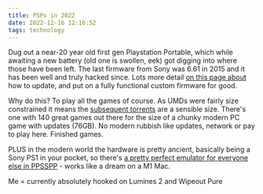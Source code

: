 ```yaml
---
title: PSPs in 2022
date: 2022-12-16 12:16:52
tags: technology
---
```

Dug out a near-20 year old first gen Playstation Portable, which while awaiting a new battery (old one is swollen, eek) got digging into where those have been left. The last firmware from Sony was 6.61 in 2015 and it has been well and truly hacked since. Lots more detail [on this page about](https://digiex.net/threads/psp-6-61-custom-firmware-install-on-any-psp-psp-psp-slim-psp-3000-psp-go-e1000.12915/) how to update, and put on a fully functional custom firmware for good.

Why do this? To play all the games of course. As UMDs were fairly size constrained it means the [subsequent torrents](https://1337x.to/sort-search/psp%20games/seeders/desc/1/) are a sensible size. There's one with 140 great games out there for the size of a chunky modern PC game with updates (76GB). No modern rubbish like updates, network or pay to play here. Finished games.

PLUS in the modern world the hardware is pretty ancient, basically being a Sony PS1 in your pocket, so there's [a pretty perfect emulator for everyone else in PPSSPP](https://emulationking.com/ppsspp/) - works like a dream on a M1 Mac. 

Me = currently absolutely hooked on Lumines 2 and Wipeout Pure
